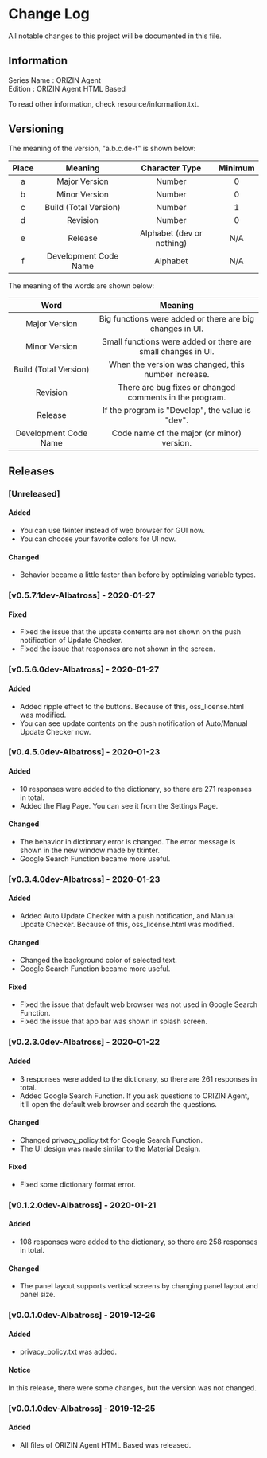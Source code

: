 # Change Log
All notable changes to this project will be documented in this file.

## Information
Series Name : ORIZIN Agent  
Edition : ORIZIN Agent HTML Based

To read other information, check resource/information.txt.

## Versioning
The meaning of the version, "a.b.c.de-f" is shown below:

|Place|Meaning|Character Type|Minimum|
|:-----:|:-------:|:--:|:--:|
|a|Major Version|Number|0|
|b|Minor Version|Number|0|
|c|Build (Total Version)|Number|1|
|d|Revision|Number|0|
|e|Release|Alphabet (dev or nothing)|N/A|
|f|Development Code Name|Alphabet|N/A|

The meaning of the words are shown below:

|Word|Meaning|
|:-----:|:-------:|
|Major Version|Big functions were added or there are big changes in UI.|
|Minor Version|Small functions were added or there are small changes in UI.|
|Build (Total Version)|When the version was changed, this number increase.|
|Revision|There are bug fixes or changed comments in the program.|
|Release|If the program is "Develop", the value is "dev".|
|Development Code Name|Code name of the major (or minor) version.|

## Releases

### [Unreleased]
#### Added
- You can use tkinter instead of web browser for GUI now.
- You can choose your favorite colors for UI now.

#### Changed
- Behavior became a little faster than before by optimizing variable types.

### [v0.5.7.1dev-Albatross] - 2020-01-27
#### Fixed
- Fixed the issue that the update contents are not shown on the push notification of Update Checker.
- Fixed the issue that responses are not shown in the screen.

### [v0.5.6.0dev-Albatross] - 2020-01-27
#### Added
- Added ripple effect to the buttons. Because of this, oss_license.html was modified.
- You can see update contents on the push notification of Auto/Manual Update Checker now.

### [v0.4.5.0dev-Albatross] - 2020-01-23
#### Added
- 10 responses were added to the dictionary, so there are 271 responses in total.
- Added the Flag Page. You can see it from the Settings Page.

#### Changed
- The behavior in dictionary error is changed. The error message is shown in the new window made by tkinter.
- Google Search Function became more useful.

### [v0.3.4.0dev-Albatross] - 2020-01-23
#### Added
- Added Auto Update Checker with a push notification, and Manual Update Checker. Because of this, oss_license.html was modified.

#### Changed
- Changed the background color of selected text.
- Google Search Function became more useful.

#### Fixed
- Fixed the issue that default web browser was not used in Google Search Function.
- Fixed the issue that app bar was shown in splash screen.

### [v0.2.3.0dev-Albatross] - 2020-01-22
#### Added
- 3 responses were added to the dictionary, so there are 261 responses in total.
- Added Google Search Function. If you ask questions to ORIZIN Agent, it'll open the default web browser and search the questions.

#### Changed
- Changed privacy_policy.txt for Google Search Function.
- The UI design was made similar to the Material Design.

#### Fixed
- Fixed some dictionary format error.

### [v0.1.2.0dev-Albatross] - 2020-01-21
#### Added
- 108 responses were added to the dictionary, so there are 258 responses in total.

#### Changed
- The panel layout supports vertical screens by changing panel layout and panel size.

### [v0.0.1.0dev-Albatross] - 2019-12-26
#### Added
- privacy_policy.txt was added.

#### Notice
In this release, there were some changes, but the version was not changed.

### [v0.0.1.0dev-Albatross] - 2019-12-25
#### Added
- All files of ORIZIN Agent HTML Based was released.
